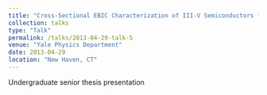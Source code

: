 ```yaml
---
title: "Cross-Sectional EBIC Characterization of III-V Semiconductors for Photovoltaic Applications"
collection: talks
type: "Talk"
permalink: /talks/2013-04-29-talk-5
venue: "Yale Physics Department"
date: 2013-04-29
location: "New Haven, CT"
---
```


Undergraduate senior thesis presentation
